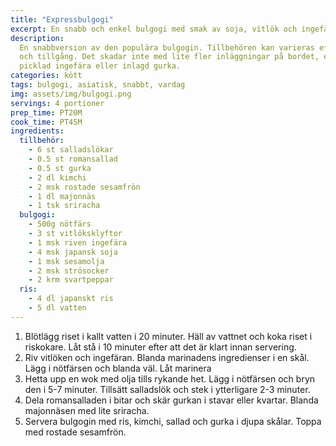 ```yaml
---
title: "Expressbulgogi"
excerpt: En snabb och enkel bulgogi med smak av soja, vitlök och ingefära.
description:
  En snabbversion av den populära bulgogin. Tillbehören kan varieras efter smak
  och tillgång. Det skadar inte med lite fler inläggningar på bordet, exempelvis
  picklad ingefära eller inlagd gurka.
categories: kött
tags: bulgogi, asiatisk, snabbt, vardag
img: assets/img/bulgogi.png
servings: 4 portioner
prep_time: PT20M
cook_time: PT45M
ingredients:
  tillbehör:
    - 6 st salladslökar
    - 0.5 st romansallad
    - 0.5 st gurka
    - 2 dl kimchi
    - 2 msk rostade sesamfrön
    - 1 dl majonnäs
    - 1 tsk sriracha
  bulgogi:
    - 500g nötfärs
    - 3 st vitlöksklyftor
    - 1 msk riven ingefära
    - 4 msk japansk soja
    - 1 msk sesamolja
    - 2 msk strösocker
    - 2 krm svartpeppar
  ris:
    - 4 dl japanskt ris
    - 5 dl vatten
---
```


1. Blötlägg riset i kallt vatten i 20 minuter. Häll av vattnet och koka riset i
   riskokare. Låt stå i 10 minuter efter att det är klart innan servering.
2. Riv vitlöken och ingefäran. Blanda marinadens ingredienser i en skål. Lägg i
   nötfärsen och blanda väl. Låt marinera
3. Hetta upp en wok med olja tills rykande het. Lägg i nötfärsen och bryn den i
   5-7 minuter. Tillsätt salladslök och stek i ytterligare 2-3 minuter.
4. Dela romansalladen i bitar och skär gurkan i stavar eller kvartar. Blanda
   majonnäsen med lite sriracha.
5. Servera bulgogin med ris, kimchi, sallad och gurka i djupa skålar. Toppa med
   rostade sesamfrön.

